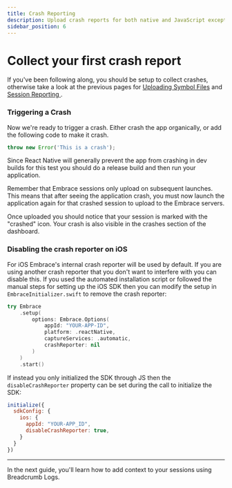 ```yaml
---
title: Crash Reporting
description: Upload crash reports for both native and JavaScript exceptions from your React Native application using the Embrace SDK
sidebar_position: 6
---
```


# Collect your first crash report 

If you've been following along, you should be setup to collect crashes, otherwise take a look at the previous pages
for [Uploading Symbol Files](/react-native/integration/upload-symbol-files) and [Session Reporting
](/react-native/integration/session-reporting).

### Triggering a Crash

Now we're ready to trigger a crash.
Either crash the app organically, or add the following code to make it crash.

```javascript
throw new Error('This is a crash');
```

Since React Native will generally prevent the app from crashing in dev builds for this test you should do a release
build and then run your application.

Remember that Embrace sessions only upload on subsequent launches.
This means that after seeing the application crash, you must now launch the application again for that crashed session
to upload to the Embrace servers.

Once uploaded you should notice that your session is marked with the "crashed" icon.
Your crash is also visible in the crashes section of the dashboard.

### Disabling the crash reporter on iOS

For iOS Embrace's internal crash reporter will be used by default. If you are using another crash reporter that you don't
want to interfere with you can disable this. If you used the automated installation script or followed the manual steps
for setting up the iOS SDK then you can modify the setup in `EmbraceInitializer.swift` to remove the crash reporter:
```swift
try Embrace
    .setup(
        options: Embrace.Options(
            appId: "YOUR-APP-ID",
            platform: .reactNative,
            captureServices: .automatic,
            crashReporter: nil
        )
    )
    .start()
```

If instead you only initialized the SDK through JS then the `disableCrashReporter` property can be set during the
call to initialize the SDK:
```javascript
initialize({
  sdkConfig: {
    ios: {
      appId: "YOUR-APP_ID",
      disableCrashReporter: true,
    }
  }
})
```

---

In the next guide, you'll learn how to add context to your sessions using Breadcrumb Logs.

